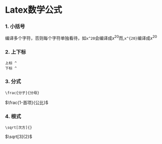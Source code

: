 # Latex数学公式

### 1. 小括号

编译多个字符，否则每个字符单独看待，如`x^20`会编译成$x^20$而,`x^{20}`编译成$x^{20}$

### 2. 上下标

```
上标 ^
下标 ^
```

### 3. 分式

```
\frac{分子}{分母}
```

$\frac{1-首项}{公比}$

### 4. 根式

```
\sqrt[次方]{}
```

$\sqrt[3]{2}$